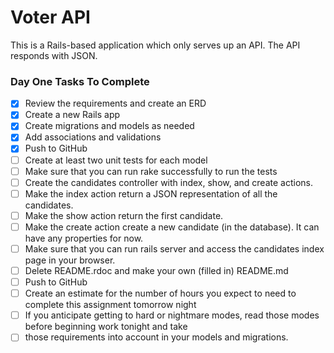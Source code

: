# Voter API

This is a Rails-based application which only serves up an API. The API responds with JSON.


### Day One Tasks To Complete

- [x] Review the requirements and create an ERD
- [x] Create a new Rails app
- [x] Create migrations and models as needed
- [x] Add associations and validations
- [x] Push to GitHub
- [ ] Create at least two unit tests for each model
- [ ] Make sure that you can run rake successfully to run the tests
- [ ] Create the candidates controller with index, show, and create actions.
- [ ] Make the index action return a JSON representation of all the candidates.
- [ ] Make the show action return the first candidate.
- [ ] Make the create action create a new candidate (in the database). It can have any properties for now.
- [ ] Make sure that you can run rails server and access the candidates index page in your browser.
- [ ] Delete README.rdoc and make your own (filled in) README.md
- [ ] Push to GitHub
- [ ] Create an estimate for the number of hours you expect to need to complete this assignment tomorrow night
- [ ] If you anticipate getting to hard or nightmare modes, read those modes before beginning work tonight and take
- [ ] those requirements into account in your models and migrations.
